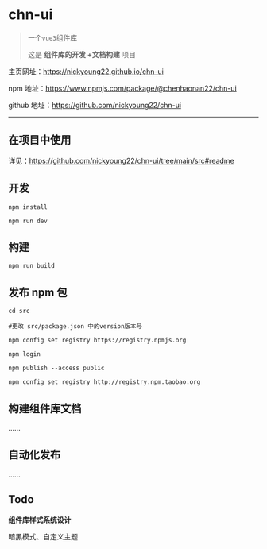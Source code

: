 # chn-ui

> 一个`vue3`组件库
>
> 这是 **组件库的开发 +文档构建** 项目

主页网址：https://nickyoung22.github.io/chn-ui

npm 地址：https://www.npmjs.com/package/@chenhaonan22/chn-ui

github 地址：https://github.com/nickyoung22/chn-ui

---

## 在项目中使用

详见：https://github.com/nickyoung22/chn-ui/tree/main/src#readme

## 开发

```shell
npm install

npm run dev
```

## 构建

```shell
npm run build
```

## 发布 npm 包

```shell
cd src

#更改 src/package.json 中的version版本号

npm config set registry https://registry.npmjs.org

npm login

npm publish --access public

npm config set registry http://registry.npm.taobao.org
```

## 构建组件库文档

......

## 自动化发布

......

## Todo

**组件库样式系统设计**

暗黑模式、自定义主题

